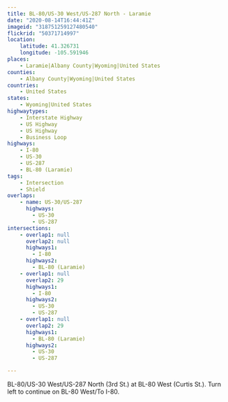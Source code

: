 ```yaml
---
title: BL-80/US-30 West/US-287 North - Laramie
date: "2020-08-14T16:44:41Z"
imageid: "318751259127480540"
flickrid: "50371714997"
location:
    latitude: 41.326731
    longitude: -105.591946
places:
    - Laramie|Albany County|Wyoming|United States
counties:
    - Albany County|Wyoming|United States
countries:
    - United States
states:
    - Wyoming|United States
highwaytypes:
    - Interstate Highway
    - US Highway
    - US Highway
    - Business Loop
highways:
    - I-80
    - US-30
    - US-287
    - BL-80 (Laramie)
tags:
    - Intersection
    - Shield
overlaps:
    - name: US-30/US-287
      highways:
        - US-30
        - US-287
intersections:
    - overlap1: null
      overlap2: null
      highways1:
        - I-80
      highways2:
        - BL-80 (Laramie)
    - overlap1: null
      overlap2: 29
      highways1:
        - I-80
      highways2:
        - US-30
        - US-287
    - overlap1: null
      overlap2: 29
      highways1:
        - BL-80 (Laramie)
      highways2:
        - US-30
        - US-287

---
```

BL-80/US-30 West/US-287 North (3rd St.) at BL-80 West (Curtis St.).  Turn left to continue on BL-80 West/To I-80.